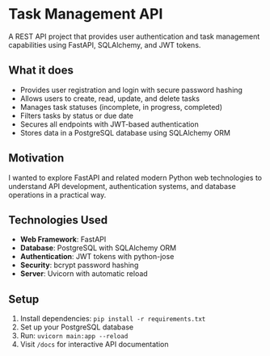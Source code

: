# Task Management API

A REST API project that provides user authentication and task management capabilities using FastAPI, SQLAlchemy, and JWT tokens.

## What it does

- Provides user registration and login with secure password hashing
- Allows users to create, read, update, and delete tasks
- Manages task statuses (incomplete, in progress, completed)
- Filters tasks by status or due date
- Secures all endpoints with JWT-based authentication
- Stores data in a PostgreSQL database using SQLAlchemy ORM

## Motivation

I wanted to explore FastAPI and related modern Python web technologies to understand API development, authentication systems, and database operations in a practical way.

## Technologies Used

- **Web Framework**: FastAPI
- **Database**: PostgreSQL with SQLAlchemy ORM
- **Authentication**: JWT tokens with python-jose
- **Security**: bcrypt password hashing
- **Server**: Uvicorn with automatic reload

## Setup

1. Install dependencies: `pip install -r requirements.txt`
2. Set up your PostgreSQL database
3. Run: `uvicorn main:app --reload`
4. Visit `/docs` for interactive API documentation
